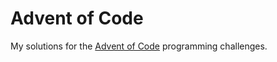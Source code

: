 # Advent of Code
My solutions for the <a href="https://adventofcode.com/">Advent of Code</a> programming challenges.